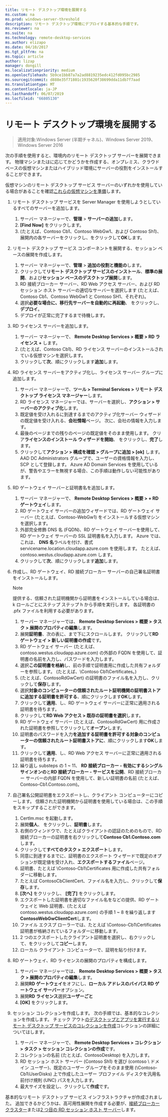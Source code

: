```yaml
---
title: リモート デスクトップ環境を展開する
ms.custom: na
ms.prod: windows-server-threshold
description: リモート デスクトップ環境にデプロイする基本的な手順です。
ms.reviewer: na
ms.suite: na
ms.technology: remote-desktop-services
ms.author: elizapo
ms.date: 04/10/2017
ms.tgt_pltfrm: na
ms.topic: article
author: lizap
manager: dongill
ms.localizationpriority: medium
ms.openlocfilehash: 5b9ce1bb87a7a2ad8819235edc412fd095bc2985
ms.sourcegitcommit: d888e35f71801c1935620f38699dda11db7f7aad
ms.translationtype: MT
ms.contentlocale: ja-JP
ms.lasthandoff: 06/07/2019
ms.locfileid: "66805130"
---
```

# <a name="deploy-your-remote-desktop-environment"></a>リモート デスクトップ環境を展開する

>適用対象:Windows Server (半期チャネル)、Windows Server 2019、Windows Server 2016

次の手順を使用すると、環境内のリモート デスクトップ サーバーを展開できます。 物理マシンまたはに応じてかどうかを作成する、オンプレミス、クラウド ベースの仮想マシンまたはハイブリッド環境にサーバーの役割をインストールすることができます。 

仮想マシンのリモート デスクトップ サービス サーバーのいずれかを使用している場合があることを確認[これらの仮想マシンを準備](rds-prepare-vms.md)します。
  
  
1.  リモート デスクトップ サービスを Server Manager を使用しようとしているすべてのサーバーを追加します。  
    1.  サーバー マネージャーで、**管理** > **サーバーの追加**します。  
    2.  **[Find Now]** をクリックします。  
    3.  (たとえば、Contoso Cb1、Contoso WebGw1、および Contoso Sh1)、展開内の各サーバーをクリックし、をクリックして**OK**します。  
2.  リモート デスクトップ サービス コンポーネントを展開する、セッション ベースの展開を作成します。  
    1.  サーバー マネージャーで、**管理** > **追加の役割と機能の**します。  
    2.  クリックして**リモート デスクトップ サービスのインストール**、**標準の展開**、および**セッション ベースのデスクトップ展開**します。  
    3.  RD 接続ブローカー サーバー、RD Web アクセス サーバー、および RD セッション ホスト サーバーの適切なサーバーを選択します (たとえば、Contoso Cb1、Contoso WebGw1 と Contoso SH1、それぞれ)。  
    4.  選択**必要な場合に、移行先サーバーを自動的に再起動**、 をクリックし、**デプロイ**。  
    5.  デプロイが正常に完了するまで待機します。  
3.  RD ライセンス サーバーを追加します。  
    1.  サーバー マネージャーで、 **Remote Desktop Services > 概要 > RD ライセンス +** します。  
    2.  (たとえば、Contoso Cb1)、RD ライセンス サーバーのインストールされている仮想マシンを選択します。  
    3.  クリックして**次**、順にクリックします**追加**します。  
4.  RD ライセンス サーバーをアクティブ化し、ライセンス サーバー グループに追加します。  
    1.  サーバー マネージャーで、**ツール > Terminal Services > リモート デスクトップ ライセンス マネージャー**します。  
    2.  RD ライセンス マネージャーでは、サーバーを選択し、**アクション > サーバーのアクティブ化**します。  
    3.  既定値を受け入れるに到達するまでのアクティブ化サーバー ウィザードの既定値を受け入れる、**会社情報**ページ。 次に、会社の情報を入力します。  
    4.  最後のページまでの残りのページの既定値をそのまま使用します。 クリア**ライセンスのインストール ウィザードを開始**、 をクリックし、**完了**します。  
    5.  クリックして**アクション > 構成を確認 > グループに追加 > [ok]** します。 AAD DC Administrators グループで、ユーザーの資格情報を入力し、SCP として登録します。 Azure AD Domain Services を使用しているが、警告やエラーを無視する場合、この手順は動作しない可能性があります。  
5.  RD ゲートウェイ サーバーと証明書名を追加します。  
    1.  サーバー マネージャーで、 **Remote Desktop Services > 概要 > + RD ゲートウェイ**します。  
    2.  RD ゲートウェイ サーバーの追加ウィザードでは、RD ゲートウェイ サーバー (たとえば、Contoso-WebGw1) をインストールする仮想マシンを選択します。  
    3.  外部完全修飾 DNS 名 (FQDN)、RD ゲートウェイ サーバーを使用して、RD ゲートウェイ サーバーの SSL 証明書名を入力します。 Azure では、これは、 **DNS 名**ラベルを付け、書式 servicename.location.cloudapp.azure.com を使用します。 たとえば、contoso.westus.cloudapp.azure.com します。  
    4.  クリックして**次**、順にクリックします**追加**します。
6.  作成し、RD ゲートウェイ、RD 接続ブローカー サーバーの自己署名証明書をインストールします。

       > [!NOTE]
       > 提供する、信頼された証明機関から証明書をインストールしている場合は、k ロールごとにステップ ステップ h から手順を実行します。 各証明書の .pfx ファイルを利用する必要があります。
       
    1.  サーバー マネージャーでは、 **Remote Desktop Services > 概要 > タスク > 展開のプロパティの編集**します。  
    2.  展開**証明書**、次の表に、まで下にスクロールします。 クリックして**RD ゲートウェイ > 新しい証明書の作成**です。  
    3.  RD ゲートウェイ サーバー (たとえば、contoso.westus.cloudapp.azure.com) の外部の FQDN を使用して、証明書の名前を入力し、パスワードを入力します。  
    4.  選択**この証明書を格納**し、前の手順で証明書用に作成した共有フォルダーを参照します。 (たとえば、\Contoso Cb1\Certificates。)  
    5.  (たとえば、ContosoRdGwCert) の証明書のファイル名を入力し、クリックして**保存**します。  
    6.  選択**対象のコンピューターの信頼されたルート証明機関の証明書ストアに追加する証明書を許可する**、順にクリックします**OK**します。  
    7.  クリックして**適用**、し、RD ゲートウェイ サーバーに正常に適用される証明書を待ちます。  
    8.  クリックして**RD Web アクセス > 既存の証明書を選択**します。  
    9.  RD ゲートウェイ サーバー (たとえば、ContosoRdGwCert) 用に作成された証明書を参照してクリックして**オープン**します。  
    10. 証明書のパスワードを入力**を追加する証明書を許可する対象のコンピューターの信頼されたルート証明書ストアに**、順にクリックします**OK**します。  
    11. クリックして**適用**、し、RD Web アクセス サーバーに正常に適用される証明書を待ちます。  
    12. 繰り返し substeps の 1 ~ 11、 **RD 接続ブローカー - 有効にするシングル サインオンの**と**RD 接続ブローカー - サービスを公開**、RD 接続ブローカー サーバーの内部 FQDN を使用して、新しい証明書の名前 (たとえば、Contoso-Cb1.Contoso.com)。  
7.  自己署名公開証明書をエクスポートし、クライアント コンピューターにコピーします。 信頼された証明機関から証明書を使用している場合は、この手順をスキップすることができます。  
    1.  Certlm.msc を起動します。  
    2.  展開**個人**、 をクリックし、**証明書**します。  
    3.  右側のウィンドウで、たとえばクライアントの認証のためのもので、RD 接続ブローカーの証明書を右クリックして**Contoso Cb1.Contoso.com**します。  
    4.  クリックして**すべてのタスク > エクスポート**します。  
    5.  同意に到達するまでに、証明書のエクスポート ウィザードで既定のオプションが既定値を受け入れ、**エクスポートするファイル**ページ。  
    6.  証明書、たとえば \Contoso-Cb1\Certificates 用に作成した共有フォルダーに移動します。  
    7.  たとえば ContosoCbClientCert、ファイル名を入力し、クリックして**保存**します。  
    8.  **[次へ]** をクリックし、 **[完了]** をクリックします。  
    9.  エクスポートした証明書を適切なファイル名をなどの提供、RD ゲートウェイと Web 証明書、(たとえば contoso.westus.cloudapp.azure.com) の手順 1 ~ 8 を繰り返します**ContosoWebGwClientCert**します。  
    10. ファイル エクスプ ローラーでは、たとえば \Contoso-Cb1\Certificates 証明書が格納されているフォルダーに移動します。  
    11. 2 つのエクスポートしたクライアント証明書を選択し、右クリックして、をクリックして**コピー**します。  
    12. ローカル クライアント コンピューターで、証明を貼り付けます。  
8.  RD ゲートウェイ、RD ライセンスの展開のプロパティを構成します。  
    1.  サーバー マネージャーでは、 **Remote Desktop Services > 概要 > タスク > 展開のプロパティの編集**します。  
    2.  展開**RD ゲートウェイ**をオフにし、**ローカル アドレスのバイパス RD ゲートウェイ サーバー**オプション。  
    3.  展開**RD ライセンス**選択**ユーザーごと**  
    4.  **[OK]** をクリックします。  
10. セッション コレクションを作成します。 次の手順では、基本的なコレクションを作成します。 チェック アウト[のデスクトップとアプリを実行するリモート デスクトップ サービスのコレクションを作成](rds-create-collection.md)コレクションの詳細についてはします。
 
    1.  サーバー マネージャーで、 **Remote Desktop Services > コレクション > タスク > セッション コレクションの作成**です。  
    2.  コレクションの名前 (たとえば、ContosoDesktop) を入力します。  
    3.  RD セッション ホスト サーバー (Contoso Sh1) を選び (contoso \ ドメイン ユーザー)、既定のユーザー グループをそのまま使用 (\Contoso-Cb1\UserDisks) 上で作成したユーザー プロファイル ディスクを汎用名前付け規則 (UNC) パスを入力します。  
    4.  最大サイズを設定し、クリックして**作成**です。  
  

基本的なリモート デスクトップ サービス インフラストラクチャが作成されました。 追加できるかどうかは、高可用性展開を作成する必要が、[接続ブローカー クラスター](rds-connection-broker-cluster.md)または[2 つ目の RD セッション ホスト サーバー](rds-scale-rdsh-farm.md)します。

